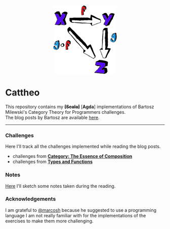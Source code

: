 <p align="center">
  <img src="https://github.com/P3trur0/cattheo/blob/master/img/cattheo.png?raw=true" alt="Cattheo"/>
</p>

Cattheo
===

This repository contains my ~~**[Scala]**~~ [**Agda**] implementations of Bartosz Milewski's Category Theory for Programmers challenges.  
The blog posts by Bartosz are available [here](https://bartoszmilewski.com/2014/10/28/category-theory-for-programmers-the-preface/).

---

### Challenges
Here I'll track all the challenges implemented while reading the blog posts.  

- challenges from [**Category: The Essence of Composition**](https://github.com/P3trur0/cattheo/tree/master/challenges/post_1.md)
- challenges from [**Types and Functions**](https://github.com/P3trur0/cattheo/tree/master/challenges/post_2.md)

### Notes

[Here](https://github.com/P3trur0/cattheo/tree/master/notes.md) I'll sketch some notes taken during the reading.

### Acknowledgements

I am grateful to [@marcosh](https://github.com/marcosh) because he suggested to use a programming language I am not really familiar with for the implementations of the exercises to make them more challenging.
